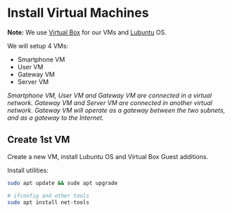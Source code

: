 # Install Virtual Machines

**Note:** We use [Virtual Box](https://www.virtualbox.org/wiki/Downloads) for our VMs and [Lubuntu](https://lubuntu.net/downloads/) OS.

We will setup 4 VMs:

- Smartphone VM
- User VM
- Gateway VM
- Server VM

*Smartphone VM, User VM and Gateway VM are connected in a virtual network.
Gateway VM and Server VM are connected in another virtual network.
Gateway VM will operate as a gateway between the two subnets, and as a gateway to the Internet.*

## Create 1st VM

Create a new VM, install Lubuntu OS and Virtual Box Guest additions.

Install utilities:

```sh
sudo apt update && sude apt upgrade

# ifconfig and other tools
sudo apt install net-tools
```

